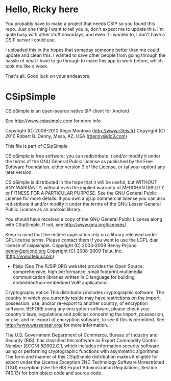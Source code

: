 # Hello, Ricky here
You probably have to make a project that needs CSIP so you found this repo.
Just one thing I want to tell you is, don't expect me to update this.
I'm quite busy with other stuff nowadays, and even if I wanted to, I don't have a CSIP server I could use.


I uploaded this in the hopes that someday someone better than me could update and clean this.
I wanted to save other people from going through the hassle of what I have to go through
to make this app to work before, which took me like a week.


That's all. Good luck on your endeavors.


# CSipSimple
CSipSimple is an open-source native SIP client for Android

See http://www.csipsimple.com for more info

Copyright (C) 2009-2010 Regis Montoya (http://www.r3gis.fr)
Copyright (C) 2010 Robert B. Denny, Mesa, AZ, USA (rdenny@dc3.com)

This file is part of CSipSimple


CSipSimple is free software: you can redistribute it and/or modify
it under the terms of the GNU General Public License as published by
the Free Software Foundation, either version 3 of the License, or
(at your option) any later version.

CSipSimple is distributed in the hope that it will be useful,
but WITHOUT ANY WARRANTY; without even the implied warranty of
MERCHANTABILITY or FITNESS FOR A PARTICULAR PURPOSE.  See the
GNU General Public License for more details.
If you own a pjsip commercial license you can also redistribute it
and/or modify it under the terms of the GNU Lesser General Public License
as an android library.

You should have received a copy of the GNU General Public License
along with CSipSimple.  If not, see <http://www.gnu.org/licenses/>.


Keep in mind that the entiere application rely on a library 
released under GPL license terms. Please contact them
if you want to use the LGPL dual license of csipsimple.
Copyright (C) 2003-2008 Benny Prijono <benny@prijono.org>
Copyright (C) 2008-2009 Teluu Inc. (http://www.teluu.com)
- Pjsip (See The PJSIP.ORG website)
provides the Open Source, comprehensive, high performance, small 
footprint multimedia communication libraries written in C language 
for building embedded/non-embedded VoIP applications. 

Cryptography notice
This distribution includes cryptographic software. The country 
in which you currently reside may have restrictions on the import,
possession, use, and/or re-export to another country, of 
encryption software. BEFORE using any encryption software, please 
check your country's laws, regulations and policies concerning 
the import, possession, or use, and re-export of encryption 
software, to see if this is permitted.
See <http://www.wassenaar.org/> for more information.

The U.S. Government Department of Commerce, Bureau of Industry and Security 
(BIS), has classified this software as Export Commodity Control Number 
(ECCN) 5D002.C.1, which includes information security software using or 
performing cryptographic functions with asymmetric algorithms. 
The form and manner of this CSipSimple distribution makes it eligible for 
export under the License Exception ENC Technology Software Unrestricted (TSU) 
exception (see the BIS Export Administration Regulations, Section 740.13) 
for both object code and source code.
